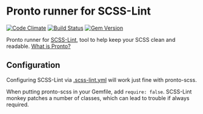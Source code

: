 # Pronto runner for SCSS-Lint

[![Code Climate](https://codeclimate.com/github/prontolabs/pronto-scss.png)](https://codeclimate.com/github/prontolabs/pronto-scss)
[![Build Status](https://travis-ci.org/prontolabs/pronto-scss.png)](https://travis-ci.org/prontolabs/pronto-scss)
[![Gem Version](https://badge.fury.io/rb/pronto-scss.png)](http://badge.fury.io/rb/pronto-scss)

Pronto runner for [SCSS-Lint](https://github.com/causes/scss-lint), tool to help keep your SCSS clean and readable. [What is Pronto?](https://github.com/prontolabs/pronto)

## Configuration

Configuring SCSS-Lint via [.scss-lint.yml](https://github.com/causes/scss-lint#configuration) will work just fine with pronto-scss.

When putting pronto-scss in your Gemfile, add `require: false`. SCSS-Lint monkey patches a number of classes, which can lead to trouble if always required.
